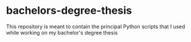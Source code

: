 # bachelors-degree-thesis
This repository is meant to contain the principal Python scripts that I used while working on my bachelor's degree thesis
